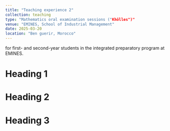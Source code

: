 ```yaml
---
title: "Teaching experience 2"
collection: teaching
type: "Mathematics oral examination sessions ("Khôlles")"
venue: "EMINES, School of Industrial Management"
date: 2025-03-20
location: "Ben guerir, Morocco"
---
```


for first- and second-year students in the integrated preparatory program at EMINES.

Heading 1
======

Heading 2
======

Heading 3
======
